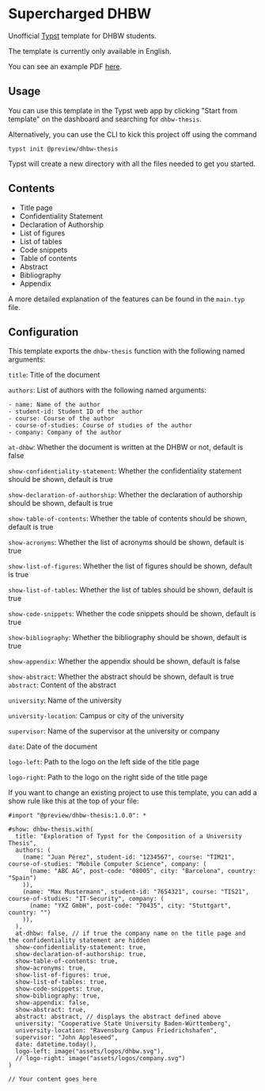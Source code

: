 # Supercharged DHBW

Unofficial [Typst](https://typst.app/) template for DHBW students.

The template is currently only available in English.

You can see an example PDF [here](https://github.com/DannySeidel/typst-dhbw-template/blob/main/example.pdf).

## Usage

You can use this template in the Typst web app by clicking "Start from template" on the dashboard and searching for `dhbw-thesis`.

Alternatively, you can use the CLI to kick this project off using the command

```shell
typst init @preview/dhbw-thesis
```

Typst will create a new directory with all the files needed to get you started.

## Contents

- Title page
- Confidentiality Statement
- Declaration of Authorship
- List of figures
- List of tables
- Code snippets
- Table of contents
- Abstract
- Bibliography
- Appendix

A more detailed explanation of the features can be found in the `main.typ` file.

## Configuration
This template exports the `dhbw-thesis` function with the following named arguments:

`title`: Title of the document

`authors`: List of authors with the following named arguments:
    
    - name: Name of the author
    - student-id: Student ID of the author
    - course: Course of the author
    - course-of-studies: Course of studies of the author
    - company: Company of the author

`at-dhbw`: Whether the document is written at the DHBW or not, default is false

`show-confidentiality-statement`: Whether the confidentiality statement should be shown, default is true

`show-declaration-of-authorship`: Whether the declaration of authorship should be shown, default is true

`show-table-of-contents`: Whether the table of contents should be shown, default is true

`show-acronyms`: Whether the list of acronyms should be shown, default 
is true

`show-list-of-figures`: Whether the list of figures should be shown, default is true

`show-list-of-tables`: Whether the list of tables should be shown, default is true

`show-code-snippets`: Whether the code snippets should be shown, default is true

`show-bibliography`: Whether the bibliography should be shown, default is true

`show-appendix`: Whether the appendix should be shown, default is false

`show-abstract`: Whether the abstract should be shown, default is true
`abstract`: Content of the abstract

`university`: Name of the university

`university-location`: Campus or city of the university

`supervisor`: Name of the supervisor at the university or company

`date`: Date of the document

`logo-left`: Path to the logo on the left side of the title page

`logo-right`: Path to the logo on the right side of the title page

If you want to change an existing project to use this template, you can add a show rule like this at the top of your file:

```typst
#import "@preview/dhbw-thesis:1.0.0": *

#show: dhbw-thesis.with(
  title: "Exploration of Typst for the Composition of a University Thesis",
  authors: (
    (name: "Juan Pérez", student-id: "1234567", course: "TIM21", course-of-studies: "Mobile Computer Science", company: (
      (name: "ABC AG", post-code: "08005", city: "Barcelona", country: "Spain")
    )),
    (name: "Max Mustermann", student-id: "7654321", course: "TIS21", course-of-studies: "IT-Security", company: (
      (name: "YXZ GmbH", post-code: "70435", city: "Stuttgart", country: "")
    )),
  ),
  at-dhbw: false, // if true the company name on the title page and the confidentiality statement are hidden
  show-confidentiality-statement: true,
  show-declaration-of-authorship: true,
  show-table-of-contents: true,
  show-acronyms: true,
  show-list-of-figures: true,
  show-list-of-tables: true,
  show-code-snippets: true,
  show-bibliography: true,
  show-appendix: false,
  show-abstract: true,
  abstract: abstract, // displays the abstract defined above
  university: "Cooperative State University Baden-Württemberg",
  university-location: "Ravensburg Campus Friedrichshafen",
  supervisor: "John Appleseed",
  date: datetime.today(),
  logo-left: image("assets/logos/dhbw.svg"),
  // logo-right: image("assets/logos/company.svg")
)

// Your content goes here
```